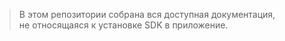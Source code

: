 > В этом репозитории собрана вся доступная документация,  
не относящаяся к установке SDK в приложение.